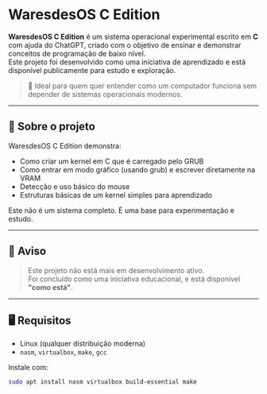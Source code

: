 # WaresdesOS C Edition

**WaresdesOS C Edition** é um sistema operacional experimental escrito em **C** com ajuda do ChatGPT, criado com o objetivo de ensinar e demonstrar conceitos de programação de baixo nível.  
Este projeto foi desenvolvido como uma iniciativa de aprendizado e está disponível publicamente para estudo e exploração.


> 🧠 Ideal para quem quer entender como um computador funciona sem depender de sistemas operacionais modernos.

---

## 🧩 Sobre o projeto

WaresdesOS C Edition demonstra:

- Como criar um kernel em C que é carregado pelo GRUB
- Como entrar em modo gráfico (usando grub) e escrever diretamente na VRAM
- Detecção e uso básico do mouse
- Estruturas básicas de um kernel simples para aprendizado

Este não é um sistema completo. É uma base para experimentação e estudo.

---

## 🚫 Aviso

> Este projeto não está mais em desenvolvimento ativo.  
> Foi concluído como uma iniciativa educacional, e está disponível **"como está"**.

---

## 🖥️ Requisitos

- Linux (qualquer distribuição moderna)  
- `nasm`, `virtualbox`, `make`, `gcc`

Instale com:

```bash
sudo apt install nasm virtualbox build-essential make
